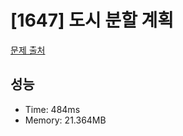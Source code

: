 # [1647] 도시 분할 계획

[문제 출처](https://www.acmicpc.net/problem/1647)

## 성능

- Time: 484ms
- Memory: 21.364MB